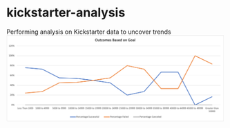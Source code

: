 # kickstarter-analysis
Performing analysis on Kickstarter data to uncover trends
![Alt text](https://github.com/lyozamp/kickstarter-analysis/blob/main/Outcomes_vs_Goals.png)
